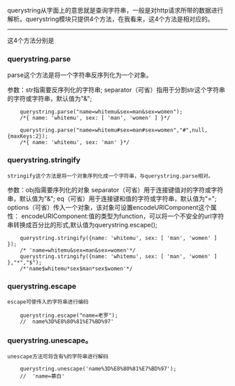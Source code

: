 querystring从字面上的意思就是查询字符串，一般是对http请求所带的数据进行解析。querystring模块只提供4个方法，在我看来，这4个方法是相对应的。
___
这4个方法分别是

###  querystring.parse
parse这个方法是将一个字符串反序列化为一个对象。

参数：str指需要反序列化的字符串;
separator（可省）指用于分割str这个字符串的字符或字符串，默认值为"&";
```
    querystring.parse("name=whitemu&sex=man&sex=women");
    /*{ name: 'whitemu', sex: [ 'man', 'women' ] }*/
                
    querystring.parse("name=whitemu#sex=man#sex=women","#",null,{maxKeys:2});
    /*{ name: 'whitemu', sex: 'man' }*/
```         
###   querystring.stringify
    stringify这个方法是将一个对象序列化成一个字符串，与querystring.parse相对。
    
参数：obj指需要序列化的对象
    separator（可省）用于连接键值对的字符或字符串，默认值为"&";
    eq（可省）用于连接键和值的字符或字符串，默认值为"=";
    options（可省）传入一个对象，该对象可设置encodeURIComponent这个属性：
    encodeURIComponent:值的类型为function，可以将一个不安全的url字符串转换成百分比的形式,默认值为querystring.escape();
　　　
　　　
```
    querystring.stringify({name: 'whitemu', sex: [ 'man', 'women' ] });
    /* 'name=whitemu&sex=man&sex=women'*/
    querystring.stringify({name: 'whitemu', sex: [ 'man', 'women' ] },"*","$");
    /*'name$whitemu*sex$man*sex$women'*/
```

###  querystring.escape
    escape可使传入的字符串进行编码
```
    querystring.escape("name=老罗");
    //  name%3D%E8%80%81%E7%BD%97' 
```
###  querystring.unescape。
    unescape方法可将含有%的字符串进行解码
```
    querystring.unescape('name%3D%E8%80%81%E7%BD%97');
    //  'name=慕白' 
```
    
    
